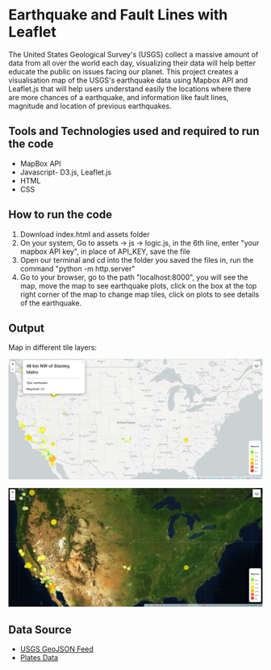 # Earthquake and Fault Lines with Leaflet
The United States Geological Survey's (USGS) collect a massive amount of data from all over the world each day, visualizing their data will help better educate the public on issues facing our planet.
This project creates a visualisation map of the USGS's earthquake data using Mapbox API and Leaflet.js that will help users understand easily the locations where there are more chances of a earthquake, and information like fault lines, magnitude and location of previous earthquakes.


## Tools and Technologies used and required to run the code
* MapBox API
* Javascript- D3.js, Leaflet.js
* HTML
* CSS

## How to run the code
1. Download index.html and assets folder
2. On your system, Go to assets -> js -> logic.js, in the 6th line, enter "your mapbox API key", in place of API_KEY, save the file 
3. Open our terminal and cd into the folder you saved the files in, run the command "python -m http.server"
4. Go to your browser, go to the path "localhost:8000", you will see the map, move the map to see earthquake plots, click on the box at the top right corner of the map to change map tiles, click on plots to see details of the earthquake.  

## Output
Map in different tile layers:

![](images/1.png)

![](images/2.png)

## Data Source
* [USGS GeoJSON Feed](http://earthquake.usgs.gov/earthquakes/feed/v1.0/geojson.php)
* [Plates Data](https://github.com/fraxen/tectonicplates)